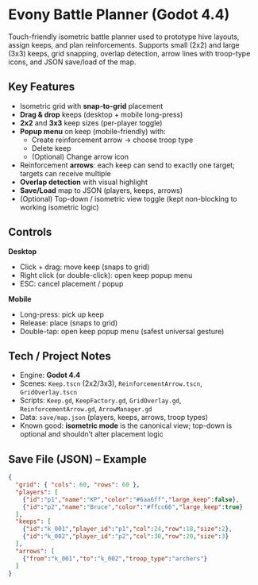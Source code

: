 # Evony Battle Planner (Godot 4.4)

Touch-friendly isometric battle planner used to prototype hive layouts, assign keeps, and plan
reinforcements. Supports small (2x2) and large (3x3) keeps, grid snapping, overlap detection,
arrow lines with troop-type icons, and JSON save/load of the map.

## Key Features
- Isometric grid with **snap-to-grid** placement
- **Drag & drop** keeps (desktop + mobile long-press)
- **2x2** and **3x3** keep sizes (per-player toggle)
- **Popup menu** on keep (mobile-friendly) with:
  - Create reinforcement arrow → choose troop type
  - Delete keep
  - (Optional) Change arrow icon
- Reinforcement **arrows**: each keep can send to exactly one target; targets can receive multiple
- **Overlap detection** with visual highlight
- **Save/Load** map to JSON (players, keeps, arrows)
- (Optional) Top-down / isometric view toggle (kept non-blocking to working isometric logic)

## Controls
**Desktop**
- Click + drag: move keep (snaps to grid)
- Right click (or double-click): open keep popup menu
- ESC: cancel placement / popup

**Mobile**
- Long-press: pick up keep
- Release: place (snaps to grid)
- Double-tap: open keep popup menu (safest universal gesture)

## Tech / Project Notes
- Engine: **Godot 4.4**
- Scenes: `Keep.tscn` (2x2/3x3), `ReinforcementArrow.tscn`, `GridOverlay.tscn`
- Scripts: `Keep.gd`, `KeepFactory.gd`, `GridOverlay.gd`, `ReinforcementArrow.gd`, `ArrowManager.gd`
- Data: `save/map.json` (players, keeps, arrows, troop types)
- Known good: **isometric mode** is the canonical view; top-down is optional and shouldn’t alter placement logic

## Save File (JSON) – Example
```json
{
  "grid": { "cols": 60, "rows": 60 },
  "players": [
    {"id":"p1","name":"KP","color":"#6aa6ff","large_keep":false},
    {"id":"p2","name":"Bruce","color":"#ffcc66","large_keep":true}
  ],
  "keeps": [
    {"id":"k_001","player_id":"p1","col":24,"row":18,"size":2},
    {"id":"k_002","player_id":"p2","col":30,"row":20,"size":3}
  ],
  "arrows": [
    {"from":"k_001","to":"k_002","troop_type":"archers"}
  ]
}
